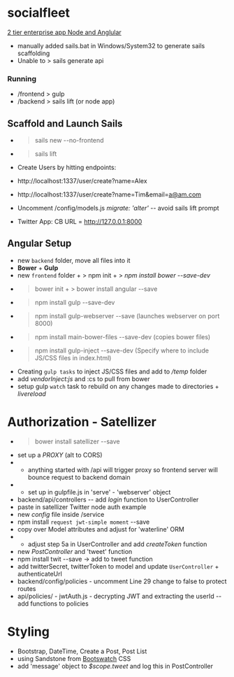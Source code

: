 # socialfleet
[2 tier enterprise app Node and Anglular](http://www.pluralsight.com/courses/two-tier-enterprise-app-api-development-angular-sails)
- manually added sails.bat in Windows/System32 to generate sails scaffolding
- Unable to > sails generate api  

### Running
- /frontend    > gulp
- /backend    > sails lift       (or node app)

## Scaffold and Launch Sails
* > sails new --no-frontend
* > sails lift

- Create Users by hitting endpoints:
- http://localhost:1337/user/create?name=Alex
- http://localhost:1337/user/create?name=Tim&email=a@am.com

- Uncomment /config/models.js   *migrate: 'alter'*   --  avoid sails lift prompt
- Twitter App:  CB URL =  http://127.0.0.1:8000

## Angular Setup
- new `backend` folder, move all files into it
- **Bower** + **Gulp**
- new `frontend` folder  +   > npm init  +  > *npm install bower --save-dev*  
- > bower init    +    > bower install angular --save     
- > npm install gulp --save-dev
- > npm install gulp-webserver --save                 (launches webserver on port 8000)
- > npm install main-bower-files --save-dev        (copies bower files)
- > npm install gulp-inject --save-dev                  (Specify where to include JS/CSS files in index.html)
- Creating `gulp tasks` to inject JS/CSS files and add to */temp* folder
- add *vendorInject:js* and :cs to pull from bower
- setup gulp `watch` task to rebuild on any changes made to directories + *livereload*

# Authorization - Satellizer
- > bower install satellizer --save         
- set up a *PROXY*       (alt to CORS)
- - anything started with /api will trigger proxy so frontend server will bounce request to backend domain
- - set up in gulpfile.js in 'serve' - 'webserver' object
- backend/api/controllers  --  add *login* function to UserController
- paste in satellizer Twitter node auth example
- new *config* file inside /service
- npm install `request jwt-simple moment` --save
- copy over Model attributes and adjust for 'waterline' ORM
- - adjust step 5a in UserController and add *createToken* function
- new *PostController* and 'tweet' function
- npm install twit --save      -> add to tweet function
- add twitterSecret, twitterToken to model and update `UserController` + authenticateUrl
- backend/config/policies - uncomment Line 29 change to false to protect routes
- api/policies/ - jwtAuth.js  -  decrypting JWT and extracting the userId -- add functions to policies

# Styling
- Bootstrap, DateTime, Create a Post, Post List
- using Sandstone from [Bootswatch](http://bootswatch.com) CSS
- add 'message' object to *$scope.tweet* and log this in PostController